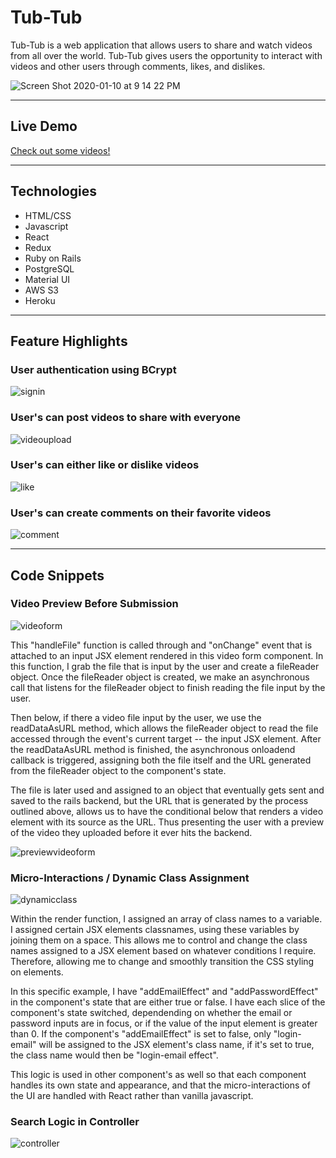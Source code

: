 # Tub-Tub

Tub-Tub is a web application that allows users to share and watch videos from all over the world. Tub-Tub gives users the opportunity to interact with videos and other users through comments, likes, and dislikes. 

![Screen Shot 2020-01-10 at 9 14 22 PM](https://user-images.githubusercontent.com/43099538/72199247-3b661400-33ee-11ea-9a87-76bc357fe452.png)

---

## Live Demo

[Check out some videos!](https://tub-tub.herokuapp.com/#/)

---

## Technologies
  + HTML/CSS
  + Javascript
  + React
  + Redux
  + Ruby on Rails
  + PostgreSQL
  + Material UI
  + AWS S3
  + Heroku
  
 ---
 
 ## Feature Highlights
 
### User authentication using BCrypt

![signin](https://user-images.githubusercontent.com/43099538/72199169-17ee9980-33ed-11ea-84f5-f69473a79cf6.gif)

### User's can post videos to share with everyone

![videoupload](https://user-images.githubusercontent.com/43099538/72199170-191fc680-33ed-11ea-982b-b38119b9829f.gif)

### User's can either like or dislike videos

![like](https://user-images.githubusercontent.com/43099538/72199175-1e7d1100-33ed-11ea-8ddf-86012ab0ab5d.gif)

### User's can create comments on their favorite videos

![comment](https://user-images.githubusercontent.com/43099538/72199176-21780180-33ed-11ea-8a0d-8ef4c8e5f308.gif)

---

## Code Snippets

### Video Preview Before Submission

![videoform](https://user-images.githubusercontent.com/43099538/72199499-c85e9c80-33f1-11ea-9e21-be049971adb1.png)

This "handleFile" function is called through and "onChange" event that is attached to an input JSX element rendered in this video form component. In this function, I grab the file that is input by the user and create a fileReader object. Once the fileReader object is created, we make an asynchronous call that listens for the fileReader object to finish reading the file input by the user.

Then below, if there a video file input by the user, we use the readDataAsURL method, which allows the fileReader object to read the file accessed through the event's current target -- the input JSX element. After the readDataAsURL method is finished, the asynchronous onloadend callback is triggered, assigning both the file itself and the URL generated from the fileReader object to the component's state.

The file is later used and assigned to an object that eventually gets sent and saved to the rails backend, but the URL that is generated by the process outlined above, allows us to have the conditional below that renders a video element with its source as the URL. Thus presenting the user with a preview of the video they uploaded before it ever hits the backend. 

![previewvideoform](https://user-images.githubusercontent.com/43099538/72199501-c85e9c80-33f1-11ea-8cf7-6bda7147d83f.png)

### Micro-Interactions / Dynamic Class Assignment

![dynamicclass](https://user-images.githubusercontent.com/43099538/72199500-c85e9c80-33f1-11ea-882d-ce190ef32d69.png)

Within the render function, I assigned an array of class names to a variable. I assigned certain JSX elements classnames, using these variables by joining them on a space. This allows me to control and change the class names assigned to a JSX element based on whatever conditions I require. Therefore, allowing me to change and smoothly transition the CSS styling on elements.

In this specific example, I have "addEmailEffect" and "addPasswordEffect" in the component's state that are either true or false. I have each slice of the component's state switched, dependending on whether the email or password inputs are in focus, or if the value of the input element is greater than 0. If the component's "addEmailEffect" is set to false, only "login-email" will be assigned to the JSX element's class name, if it's set to true, the class name would then be "login-email effect". 

This logic is used in other component's as well so that each component handles its own state and appearance, and that the micro-interactions of the UI are handled with React rather than vanilla javascript. 

### Search Logic in Controller

![controller](https://user-images.githubusercontent.com/43099538/72199502-c85e9c80-33f1-11ea-8f04-5940bcd90368.png)


